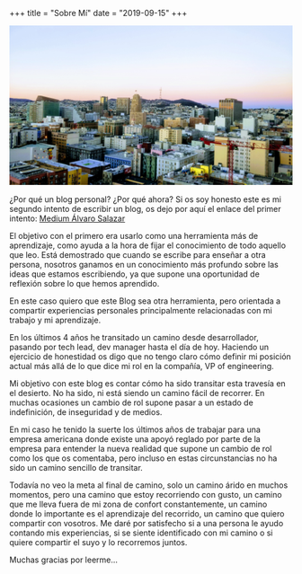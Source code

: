 +++
title = "Sobre Mí"
date = "2019-09-15"
+++


![San Francisco](./images/San_Francisco.jpg "San Francisco")

¿Por qué un blog personal? ¿Por qué ahora? Si os soy honesto este es mi segundo intento de escribir un blog, os dejo por aquí el enlace del primer intento: <a href="https://medium.com/@xala3pa" target="_blank">Medium Álvaro Salazar</a>

El objetivo con el primero era usarlo como una herramienta más de aprendizaje, como ayuda a la hora de fijar el conocimiento de todo aquello que leo. Está demostrado que cuando se escribe para enseñar a otra persona, nosotros ganamos en un conocimiento más profundo sobre las ideas que estamos escribiendo, ya que supone una oportunidad de reflexión sobre lo que hemos aprendido.

En este caso quiero que este Blog sea otra herramienta, pero orientada a compartir experiencias personales principalmente relacionadas con mi trabajo y mi aprendizaje.

En los últimos 4 años he transitado un camino desde desarrollador, pasando por tech lead, dev manager hasta el día de hoy. Haciendo un ejercicio de honestidad os digo que no tengo claro cómo definir mi posición actual más allá de lo que dice mi rol en la compañía, VP of engineering.

Mi objetivo con este blog es contar cómo ha sido transitar esta travesía en el desierto. No ha sido, ni está siendo un camino fácil de recorrer. En muchas ocasiones un cambio de rol supone pasar a un estado de indefinición, de inseguridad y de medios.

En mi caso he tenido la suerte los últimos años de trabajar para una empresa americana donde existe una apoyó reglado por parte de la empresa para entender la nueva realidad que supone un cambio de rol como los que os comentaba, pero incluso en estas circunstancias no ha sido un camino sencillo de transitar.

Todavía no veo la meta al final de camino, solo un camino árido en muchos momentos, pero una camino que estoy recorriendo con gusto, un camino que me lleva fuera de mi zona de confort constantemente, un camino donde lo importante es el aprendizaje del recorrido, un camino que quiero compartir con vosotros. Me daré por satisfecho si a una persona le ayudo contando mis experiencias, si se siente identificado con mi camino o si quiere compartir el suyo y lo recorremos juntos.

Muchas gracias por leerme...
